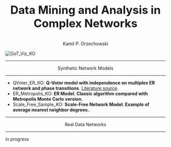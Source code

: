 <p align = "center" style="font-size:250%;">
<b>Data Mining and Analysis in Complex Networks</b></p>
<p align = "center">Kamil P. Orzechowski</p>

![GoT_Viz_KO](https://user-images.githubusercontent.com/62968263/215614478-56fda479-a9ee-4b36-9f3d-d2e4e7899070.jpeg)

---
<p align = "center">Synthetic Network Models<p>

---

- QVoter_ER_KO: <b> Q-Voter model with independence on multiplex ER network and phase transitions</b>. [Literature source](https://journals.aps.org/pre/pdf/10.1103/PhysRevE.102.022314).
- ER_Metropolis_KO: <b> ER Model. Classic algorithm compared with Metropolis Monte Carlo version. </b>
- Scale_Free_Sample_KO: <b> Scale-Free Network Model. Example of average nearest neighbor degrees.</b>.
---
<p align = "center">Real Data Networks<p>

---
in progress

